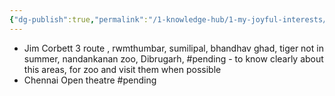 ```yaml
---
{"dg-publish":true,"permalink":"/1-knowledge-hub/1-my-joyful-interests/travel/zoos/","noteIcon":""}
---
```


- Jim Corbett 3 route , rwmthumbar, sumilipal, bhandhav ghad, tiger not in summer, nandankanan zoo, Dibrugarh, #pending - to know clearly about this areas, for zoo and visit them when possible
- Chennai Open theatre #pending 